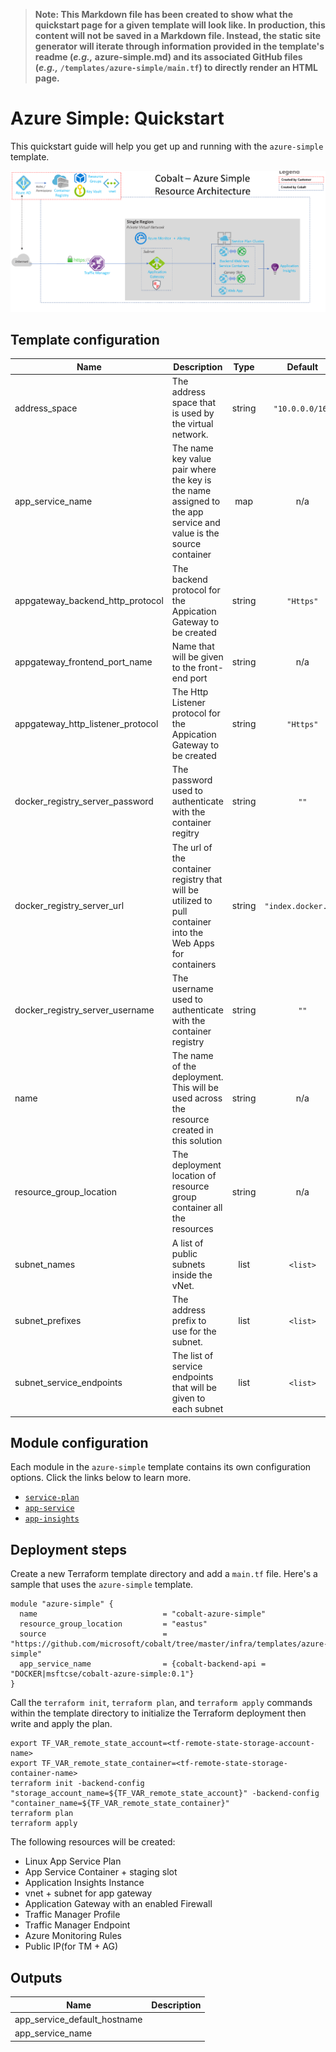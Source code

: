 > **Note: This Markdown file has been created to show what the quickstart page for a given template will look like. In production, this content will not be saved in a Markdown file. Instead, the static site generator will iterate through information provided in the template's readme (*e.g.,* azure-simple.md) and its associated GitHub files (*e.g.,* `/templates/azure-simple/main.tf`) to directly render an HTML page.**

# Azure Simple: Quickstart

<!---
This content was generated automatically using the target filename.
--->

This quickstart guide will help you get up and running with the `azure-simple` template.

<!---
This content was generated automatically using the target filename.
--->

![Architecture diagram](azure-simple-architecture.png)

## Template configuration

<!---
This content was generated automatically from `variables.tf` using `terraform-docs` (https://github.com/segmentio/terraform-docs).
--->

| Name | Description | Type | Default | Required |
|------|-------------|:----:|:-----:|:-----:|
| address\_space | The address space that is used by the virtual network. | string | `"10.0.0.0/16"` | no |
| app\_service\_name | The name key value pair where the key is the name assigned to the app service and value is the source container | map | n/a | yes |
| appgateway\_backend\_http\_protocol | The backend protocol for the Appication Gateway to be created | string | `"Https"` | no |
| appgateway\_frontend\_port\_name | Name that will be given to the front-end port | string | n/a | yes |
| appgateway\_http\_listener\_protocol | The Http Listener protocol for the Appication Gateway to be created | string | `"Https"` | no |
| docker\_registry\_server\_password | The password used to authenticate with the container regitry | string | `""` | no |
| docker\_registry\_server\_url | The url of the container registry that will be utilized to pull container into the Web Apps for containers | string | `"index.docker.io"` | no |
| docker\_registry\_server\_username | The username used to authenticate with the container registry | string | `""` | no |
| name | The name of the deployment.  This will be used across the resource created in this solution | string | n/a | yes |
| resource\_group\_location | The deployment location of resource group container all the resources | string | n/a | yes |
| subnet\_names | A list of public subnets inside the vNet. | list | `<list>` | no |
| subnet\_prefixes | The address prefix to use for the subnet. | list | `<list>` | no |
| subnet\_service\_endpoints | The list of service endpoints that will be given to each subnet | list | `<list>` | no ||


## Module configuration

<!---
This content was generated automatically from `main.tf`.
--->

Each module in the `azure-simple` template contains its own configuration options. Click the links below to learn more.
 - [`service-plan`](https://microsoft.github.io/orion/service-plan#Configuration)
 - [`app-service`](https://microsoft.github.io/orion/app-service#Configuration)
 - [`app-insights`](https://microsoft.github.io/orion/app-insights#Configuration)


## Deployment steps

Create a new Terraform template directory and add a `main.tf` file. Here's a sample that uses the `azure-simple` template.

<!---
This content was generated automatically from `terraform.tfvars`.
--->

```
module "azure-simple" {
  name                            = "cobalt-azure-simple"
  resource_group_location         = "eastus"
  source                          = "https://github.com/microsoft/cobalt/tree/master/infra/templates/azure-simple"
  app_service_name                = {cobalt-backend-api = "DOCKER|msftcse/cobalt-azure-simple:0.1"}
}
```

Call the `terraform init`, `terraform plan`, and `terraform apply` commands within the template directory to initialize the Terraform deployment then write and apply the plan.


```
export TF_VAR_remote_state_account=<tf-remote-state-storage-account-name>
export TF_VAR_remote_state_container=<tf-remote-state-storage-container-name>
terraform init -backend-config "storage_account_name=${TF_VAR_remote_state_account}" -backend-config "container_name=${TF_VAR_remote_state_container}"
terraform plan
terraform apply
```

The following resources will be created:

 - Linux App Service Plan
 - App Service Container + staging slot
 - Application Insights Instance
 - vnet + subnet for app gateway
 - Application Gateway with an enabled Firewall
 - Traffic Manager Profile
 - Traffic Manager Endpoint
 - Azure Monitoring Rules
 - Public IP(for TM + AG)


## Outputs

<!---
This content was generated automatically from `ouputs.tf` using `terraform-docs` (https://github.com/segmentio/terraform-docs).
--->

| Name | Description |
|------|-------------|
| app\_service\_default\_hostname |  |
| app\_service\_name |  
